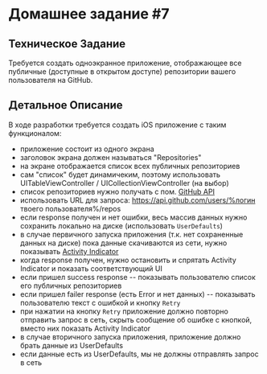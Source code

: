 # Домашнее задание #7

## Техническое Задание

Требуется создать одноэкранное приложение, отображающее все публичные (доступные в открытом доступе) репозитории вашего пользователя на GitHub.

## Детальное Описание

В ходе разработки требуется создать iOS приложение с таким функционалом:

- приложение состоит из одного экрана
- заголовок экрана должен называться "Repositories"
- на экране отображается список всех публичных репозиториев
- сам "список" будет динамичеким, поэтому использовать UITableViewController / UICollectionViewController (на выбор)
- список репозиториев нужно получать с пом. [GitHub API](https://docs.github.com/en/rest/guides/getting-started-with-the-rest-api)
- использовать URL для запроса: https://api.github.com/users/%логин твоего пользователя%/repos
- если response получен и нет ошибки, весь массив данных нужно сохранить локально на диске (использовать `UserDefaults`)
- в случае первичного запуска приложения (т.к. нет сохраненные данных на диске) пока данные скачиваются из сети, нужно показывать [Activity Indicator](https://www.ioscreator.com/tutorials/activity-indicator-ios-tutorial-)
- когда response получен, нужно остановить и спрятать Activity Indicator и показать соответствующий UI
- если пришел success response -- показывать пользователю список его публичных репозиториев
- если пришел failer response (есть Error и нет данных) -- показывать пользователю текст с ошибкой и кнопку `Retry`
- при нажатии на кнопку `Retry` приложение должно повторно отправить запрос в сеть, скрыть сообщение об ошибке с кнопкой, вместо них показать Activity Indicator
- в случае вторичного запуска приложения, приложение должно брать данные из UserDefaults
- если данные есть из UserDefaults, мы не должны отправлять запрос в сеть